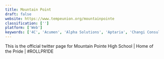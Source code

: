 ```yaml
---
title: Mountain Point
draft: false 
website: https://www.tempeunion.org/mountainpointe
classification: ['']
platform: ['Web']
keywords: ['4C', 'Acumen', 'Alpha Solutions', 'Aptaria', 'Changi Consulting', 'Code Zero', 'Couch & Associates', 'Internet Creations', 'LeadMD', 'Measured Results Marketing', 'SevenPoints', 'Simplus', 'Uptima']
---
```

This is the official twitter page for Mountain Pointe High School | Home of the Pride | #ROLLPR1DE